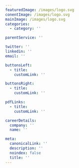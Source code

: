 ```yaml
---
featuredImage: /images/logo.svg
conentImage: /images/logo.svg
mainImage: /images/logo.svg
categories:
  - category: ''

parentService: ''

twitter: ''
linkedin: ''
email: ''

buttonsLeft:
  - title:
    customLink: ''

buttonsRight:
  - title:
    customLink: ''

pdfLinks:
  - title:
    customLink: ''

careerDetails:
  company: ''
  name: ''

meta:
  canonicalLink: ''
  description: ''
  noindex: false
  title: ''
---
```


<!-- Use this to force Gatsby to correctly determine optional images/file schema -->

